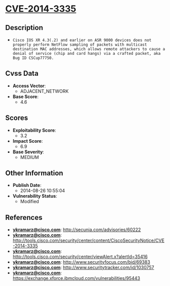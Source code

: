 
# [CVE-2014-3335](http://secunia.com/advisories/60222)

## Description

- `Cisco IOS XR 4.3(.2) and earlier on ASR 9000 devices does not properly perform NetFlow sampling of packets with multicast destination MAC addresses, which allows remote attackers to cause a denial of service (chip and card hangs) via a crafted packet, aka Bug ID CSCup77750.`

## Cvss Data

- **Access Vector**:
  - ADJACENT_NETWORK
- **Base Score**:
  - 4.6

## Scores

- **Exploitability Score**:
  - 3.2
- **Impact Score**:
  - 6.9
- **Base Severity**:
  - MEDIUM

## Other Information

- **Publish Date**:
  - 2014-08-26 10:55:04
- **Vulnerability Status**:
  - Modified

## References

- **ykramarz@cisco.com**: http://secunia.com/advisories/60222
- **ykramarz@cisco.com**: http://tools.cisco.com/security/center/content/CiscoSecurityNotice/CVE-2014-3335
- **ykramarz@cisco.com**: http://tools.cisco.com/security/center/viewAlert.x?alertId=35416
- **ykramarz@cisco.com**: http://www.securityfocus.com/bid/69383
- **ykramarz@cisco.com**: http://www.securitytracker.com/id/1030757
- **ykramarz@cisco.com**: https://exchange.xforce.ibmcloud.com/vulnerabilities/95443
